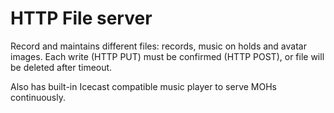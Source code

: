 HTTP File server
================

Record and maintains different files: records, music on holds and avatar images. Each write (HTTP PUT) must be confirmed (HTTP POST),
or file will be deleted after timeout.

Also has built-in Icecast compatible music player to serve MOHs continuously.
